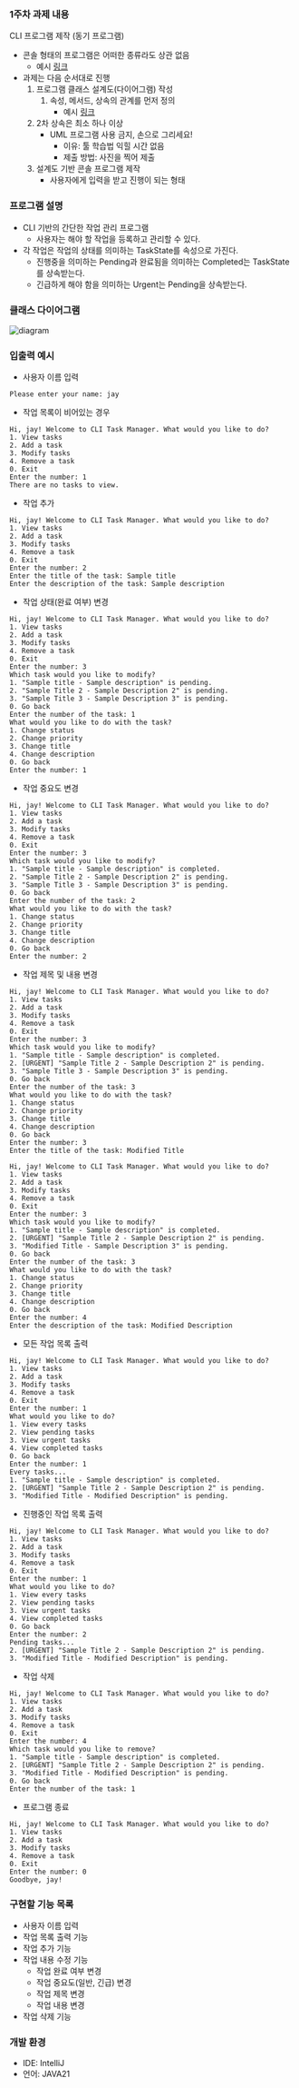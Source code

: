 ### 1주차 과제 내용

CLI 프로그램 제작 (동기 프로그램)

- 콘솔 형태의 프로그램은 어떠한 종류라도 상관 없음
    - 예시 [링크](https://www.youtube.com/watch?v=EKy4m5FxhjE)
- 과제는 다음 순서대로 진행
    1. 프로그램 클래스 설계도(다이어그램) 작성
        1. 속성, 메서드, 상속의 관계를 먼저 정의
            - 예시 [링크](https://blog.kakaocdn.net/dn/KKHyA/btrb7uJR0y0/fCTJikYRHAQWhJP5yA3x00/img.png)
    2. 2차 상속은 최소 하나 이상
        - UML 프로그램 사용 금지, 손으로 그리세요!
          - 이유: 툴 학습법 익힐 시간 없음
          - 제출 방법: 사진을 찍어 제출
    3. 설계도 기반 콘솔 프로그램 제작
        - 사용자에게 입력을 받고 진행이 되는 형태

### 프로그램 설명

- CLI 기반의 간단한 작업 관리 프로그램
    - 사용자는 해야 할 작업을 등록하고 관리할 수 있다.
- 각 작업은 작업의 상태를 의미하는 TaskState를 속성으로 가진다.
    - 진행중을 의미하는 Pending과 완료됨을 의미하는 Completed는 TaskState를 상속받는다.
    - 긴급하게 해야 함을 의미하는 Urgent는 Pending을 상속받는다.

### 클래스 다이어그램

![diagram](https://github.com/user-attachments/assets/619feb1c-cc13-4130-bed2-0eef9ceff4c9)

### 입출력 예시

- 사용자 이름 입력

```
Please enter your name: jay
```

- 작업 목록이 비어있는 경우

```
Hi, jay! Welcome to CLI Task Manager. What would you like to do?
1. View tasks
2. Add a task
3. Modify tasks
4. Remove a task
0. Exit
Enter the number: 1
There are no tasks to view.
```

- 작업 추가

```
Hi, jay! Welcome to CLI Task Manager. What would you like to do?
1. View tasks
2. Add a task
3. Modify tasks
4. Remove a task
0. Exit
Enter the number: 2
Enter the title of the task: Sample title
Enter the description of the task: Sample description
```

- 작업 상태(완료 여부) 변경


```
Hi, jay! Welcome to CLI Task Manager. What would you like to do?
1. View tasks
2. Add a task
3. Modify tasks
4. Remove a task
0. Exit
Enter the number: 3
Which task would you like to modify?
1. "Sample title - Sample description" is pending.
2. "Sample Title 2 - Sample Description 2" is pending.
3. "Sample Title 3 - Sample Description 3" is pending.
0. Go back
Enter the number of the task: 1
What would you like to do with the task?
1. Change status
2. Change priority
3. Change title
4. Change description
0. Go back
Enter the number: 1
```

- 작업 중요도 변경

```
Hi, jay! Welcome to CLI Task Manager. What would you like to do?
1. View tasks
2. Add a task
3. Modify tasks
4. Remove a task
0. Exit
Enter the number: 3
Which task would you like to modify?
1. "Sample title - Sample description" is completed.
2. "Sample Title 2 - Sample Description 2" is pending.
3. "Sample Title 3 - Sample Description 3" is pending.
0. Go back
Enter the number of the task: 2
What would you like to do with the task?
1. Change status
2. Change priority
3. Change title
4. Change description
0. Go back
Enter the number: 2
```

- 작업 제목 및 내용 변경

```
Hi, jay! Welcome to CLI Task Manager. What would you like to do?
1. View tasks
2. Add a task
3. Modify tasks
4. Remove a task
0. Exit
Enter the number: 3
Which task would you like to modify?
1. "Sample title - Sample description" is completed.
2. [URGENT] "Sample Title 2 - Sample Description 2" is pending.
3. "Sample Title 3 - Sample Description 3" is pending.
0. Go back
Enter the number of the task: 3
What would you like to do with the task?
1. Change status
2. Change priority
3. Change title
4. Change description
0. Go back
Enter the number: 3
Enter the title of the task: Modified Title

Hi, jay! Welcome to CLI Task Manager. What would you like to do?
1. View tasks
2. Add a task
3. Modify tasks
4. Remove a task
0. Exit
Enter the number: 3
Which task would you like to modify?
1. "Sample title - Sample description" is completed.
2. [URGENT] "Sample Title 2 - Sample Description 2" is pending.
3. "Modified Title - Sample Description 3" is pending.
0. Go back
Enter the number of the task: 3
What would you like to do with the task?
1. Change status
2. Change priority
3. Change title
4. Change description
0. Go back
Enter the number: 4
Enter the description of the task: Modified Description
```

- 모든 작업 목록 출력

```
Hi, jay! Welcome to CLI Task Manager. What would you like to do?
1. View tasks
2. Add a task
3. Modify tasks
4. Remove a task
0. Exit
Enter the number: 1
What would you like to do?
1. View every tasks
2. View pending tasks
3. View urgent tasks
4. View completed tasks
0. Go back
Enter the number: 1
Every tasks...
1. "Sample title - Sample description" is completed.
2. [URGENT] "Sample Title 2 - Sample Description 2" is pending.
3. "Modified Title - Modified Description" is pending.
```

- 진행중인 작업 목록 출력

```
Hi, jay! Welcome to CLI Task Manager. What would you like to do?
1. View tasks
2. Add a task
3. Modify tasks
4. Remove a task
0. Exit
Enter the number: 1
What would you like to do?
1. View every tasks
2. View pending tasks
3. View urgent tasks
4. View completed tasks
0. Go back
Enter the number: 2
Pending tasks...
2. [URGENT] "Sample Title 2 - Sample Description 2" is pending.
3. "Modified Title - Modified Description" is pending.
```

- 작업 삭제

```
Hi, jay! Welcome to CLI Task Manager. What would you like to do?
1. View tasks
2. Add a task
3. Modify tasks
4. Remove a task
0. Exit
Enter the number: 4
Which task would you like to remove?
1. "Sample title - Sample description" is completed.
2. [URGENT] "Sample Title 2 - Sample Description 2" is pending.
3. "Modified Title - Modified Description" is pending.
0. Go back
Enter the number of the task: 1
```

- 프로그램 종료

```
Hi, jay! Welcome to CLI Task Manager. What would you like to do?
1. View tasks
2. Add a task
3. Modify tasks
4. Remove a task
0. Exit
Enter the number: 0
Goodbye, jay!
```

### 구현할 기능 목록

- 사용자 이름 입력
- 작업 목록 출력 기능
- 작업 추가 기능
- 작업 내용 수정 기능
    - 작업 완료 여부 변경
    - 작업 중요도(일반, 긴급) 변경
    - 작업 제목 변경
    - 작업 내용 변경
- 작업 삭제 기능

### 개발 환경

- IDE: IntelliJ
- 언어: JAVA21
